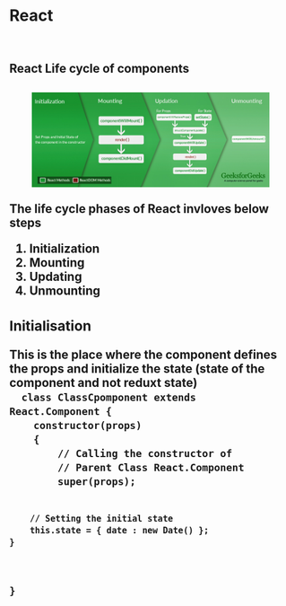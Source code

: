 <h1>React</h1></br>

<h2>React Life cycle of components <h2>
  <section>
	  <article>
		  <figure>
        <img src="/src/img/lifecycle_reactjs.jpg" />
      </figure>
    </article>
  </section>
  <section> 
  The life cycle phases of React invloves below steps
  <ol>
  <li>Initialization</li>
  <li>Mounting</li>
  <li>Updating</li>
  <li>Unmounting</li>
  </ol>
  </section>
  <section>
  <h3>Initialisation</h3>
  This is the place where the component defines the props and initialize the state (state of the component and not reduxt state)
  <code>
  class ClassCpomponent extends React.Component { 
    constructor(props) 
    {    
        // Calling the constructor of  
        // Parent Class React.Component 
        super(props);  
          
        // Setting the initial state 
        this.state = { date : new Date() };  
    } 
  } 
  </code>
</section>
